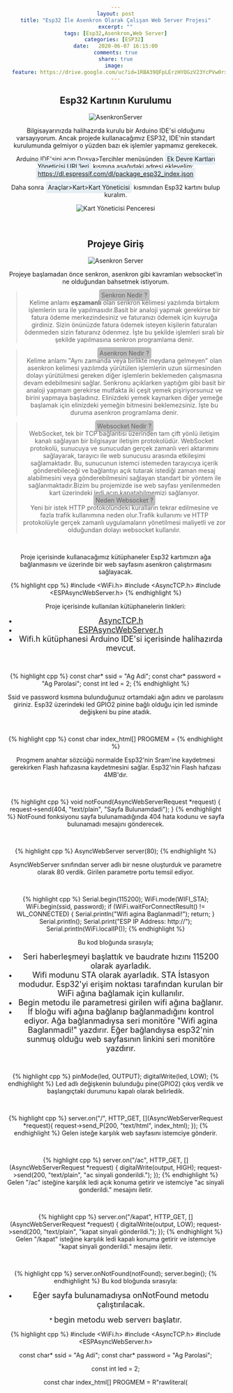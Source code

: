 ```yaml
---
layout: post
title: "Esp32 İle Asenkron Olarak Çalışan Web Server Projesi"
excerpt: ""
tags: [Esp32,Asenkron,Web Server]
categories: [ESP32] 
date:   2020-06-07 16:15:00
comments: true
share: true
image: 
  feature: https://drive.google.com/uc?id=1RBA39QFpLErzHYOGzV23YcPVw0rxgIsN
---
```


## Esp32 Kartının Kurulumu

![AsenkronServer]( https://drive.google.com/file/d/1RBA39QFpLErzHYOGzV23YcPVw0rxgIsN/view?usp=sharing )

Bilgisayarınızda halihazırda kurulu bir Arduino IDE'si olduğunu varsayıyorum. Ancak projede kullanacağımız ESP32, IDE'nin standart kurulumunda gelmiyor o yüzden bazı ek işlemler yapmamız gerekecek.

Arduino IDE'sini açıp
<span style="background-color:#e5eff5 padding:5px;border-radius:5px">Dosya>Tercihler</span> menüsünden <span style="background-color:#e5eff5; padding:5px; border-radius:5px;">Ek Devre Kartları Yöneticisi URL'leri</span> kısmına aşağıdaki adresi ekleyelim:
<span style="background-color:#e5eff5;padding:5px">https://dl.espressif.com/dl/package_esp32_index.json</span>

Daha sonra <span style="background-color:#e5eff5;padding:5px; border-radius:5px;">Araçlar>Kart>Kart Yöneticisi</span> kısmından Esp32 kartını bulup kuralım.



![Kart Yöneticisi Penceresi](https://drive.google.com/uc?id=1_UJ_4ufjx3jU0qw4xVHieJplmRmiBgTe )

<br />

## Projeye Giriş



![Asenkron Server](https://drive.google.com/uc?id=1UtJH7mTVt5Axql39misBsLFdw_CotiET)



Projeye başlamadan önce senkron, asenkron gibi kavramları websocket'in ne olduğundan bahsetmek istiyorum.

> <span style="background-color:#c0c0c0; padding:5px;border-radius:5px">Senkron Nedir ?</span><br>
Kelime anlamı **eşzamanlı** olan senkron kelimesi yazılımda birtakım işlemlerin sıra ile yapılmasıdır.Basit bir analoji yapmak gerekirse bir fatura ödeme merkezindesiniz ve faturanızı ödemek için kuyruğa girdiniz. Sizin önünüzde fatura ödemek isteyen kişilerin faturaları ödenmeden sizin faturanız ödenmez. İşte bu şekilde işlemleri sıralı bir şekilde yapılmasına senkron programlama denir.

> <span style="background-color:#c0c0c0; padding:5px;border-radius:5px"> Asenkron Nedir ? </span> <br>
Kelime anlamı "Aynı zamanda veya birlikte meydana gelmeyen" olan asenkron kelimesi yazılımda yürütülen işlemlerin uzun sürmesinden dolayı yürütülmesi gereken diğer işlemlerin beklemeden çalışmasına devam edebilmesini sağlar. Senkronu açıklarken yaptığım gibi basit bir analoji yapmam gerekirse mutfakta iki çeşit yemek pişiriyorsunuz ve birini yapmaya başladınız. Elinizdeki yemek kaynarken diğer yemeğe başlamak için elinizdeki yemeğin bitmesini beklemezsiniz. İşte bu duruma asenkron programlama denir.

> <span style="background-color:#c0c0c0; padding:5px;border-radius:5px"> Websocket Nedir ? </span> <br>
WebSocket, tek bir TCP bağlantısı üzerinden tam çift yönlü iletişim kanalı sağlayan bir bilgisayar iletişim protokolüdür. WebSocket protokolü, sunucuya ve sunucudan gerçek zamanlı veri aktarımını sağlayarak, tarayıcı ile web sunucusu arasında etkileşimi sağlamaktadır. Bu, sunucunun istemci istemeden tarayıcıya içerik gönderebileceği ve bağlantıyı açık tutarak istediği zaman mesaj alabilmesini veya gönderebilmesini sağlayan standart bir yöntem ile sağlanmaktadır.Bizim bu projemizde ise web sayfası yenilenmeden kart üzerindeki ledi açıp kapatabilmemizi sağlanıyor.<br>
<span style="background-color:#c0c0c0; padding:5px;border-radius:5px"> Neden Websocket ? </span><br>
Yeni bir istek HTTP protokolündeki kuralların tekrar edilmesine ve fazla trafik kullanımına neden olur.Trafik kullanımı ve HTTP protokolüyle gerçek zamanlı uygulamaların yönetilmesi maliyetli ve zor olduğundan dolayı websocket kullanılır.

<br />

Proje içerisinde kullanacağımız kütüphaneler Esp32 kartımızın ağa bağlanmasını ve üzerinde bir web sayfasını asenkron çalıştırmasını sağlayacak.

{% highlight cpp %}
  #include <WiFi.h>
  #include <AsyncTCP.h>
  #include <ESPAsyncWebServer.h>
{% endhighlight %}


Proje içerisinde kullanılan kütüphanelerin linkleri:

* <span style="font-size:18px"> [AsyncTCP.h](https://github.com/me-no-dev/AsyncTCP)</span>
* <span style="font-size:18px"> [ESPAsyncWebServer.h](https://github.com/me-no-dev/ESPAsyncWebServer/)</span>
* <span style="font-size:18px"> Wifi.h kütüphanesi Arduino IDE'si içerisinde halihazırda mevcut. </span>

<br />

{% highlight cpp %}
    const char* ssid = "Ag Adi";
    const char* password = "Ag Parolasi";
    const int led = 2;
{% endhighlight %}

Ssid ve password kısmına bulunduğunuz ortamdaki ağın adını ve parolasını giriniz. Esp32 üzerindeki led  GPIO2 pinine bağlı olduğu için led isminde değişkeni bu pine atadık.

<br />

{% highlight cpp %}
    const char index_html[] PROGMEM = 
{% endhighlight %}

Progmem anahtar sözcüğü normalde Esp32'nin Sram'ine kaydetmesi gerekirken Flash hafızasına kaydetmesini sağlar. Esp32'nin Flash hafızası 4MB'dır.

<br />

{% highlight cpp %}
    void notFound(AsyncWebServerRequest *request) {
    request->send(404, "text/plain", "Sayfa Bulunamdadi");
}
{% endhighlight %}
NotFound fonksiyonu sayfa bulunamadığında 404 hata kodunu ve sayfa bulunamadı mesajını gönderecek. 

<br />

{% highlight cpp %}
    AsyncWebServer server(80);
{% endhighlight %}

AsyncWebServer sınıfından server adlı bir nesne oluşturduk ve parametre olarak 80 verdik. Girilen parametre portu temsil ediyor.

<br />

{% highlight cpp %}
  Serial.begin(115200);
  WiFi.mode(WIFI_STA);
  WiFi.begin(ssid, password);
  if (WiFi.waitForConnectResult() != WL_CONNECTED) {
    Serial.println("Wifi agina Baglanmadi!");
    return;
  }
  Serial.println();
  Serial.print("ESP IP Address: http://");
  Serial.println(WiFi.localIP());
{% endhighlight %}

Bu kod bloğunda sırasıyla; 
* <span style="font-size:18px">Seri haberleşmeyi başlattık ve baudrate hızını 115200 olarak ayarladık.</span>  
* <span style="font-size:18px">Wifi modunu STA olarak ayarladık. STA İstasyon modudur. Esp32'yi erişim noktası tarafından kurulan bir WiFi ağına bağlamak için kullanılır.</span> 
* <span style="font-size:18px">Begin metodu ile parametresi girilen wifi ağına bağlanır.</span> 
* <span style="font-size:18px">İf bloğu wifi ağına bağlanıp bağlanmadığını kontrol ediyor. Ağa bağlanmadıysa seri monitöre "Wifi agina Baglanmadi!" yazdırır. Eğer bağlandıysa esp32'nin sunmuş olduğu web sayfasının linkini seri monitöre yazdırır.</span> 

<br />

{% highlight cpp %}
  pinMode(led, OUTPUT);
  digitalWrite(led, LOW);
{% endhighlight %}
Led adlı değişkenin bulunduğu pine(GPIO2) çıkış verdik ve başlangıçtaki durumunu kapalı olarak belirledik.

<br />

{% highlight cpp %}
server.on("/", HTTP_GET, [](AsyncWebServerRequest *request){
    request->send_P(200, "text/html", index_html);
  });
{% endhighlight %}
Gelen isteğe karşılık web sayfasını istemciye gönderir.

<br />

{% highlight cpp %}
server.on("/ac", HTTP_GET, [] (AsyncWebServerRequest *request) {
    digitalWrite(output, HIGH);
    request->send(200, "text/plain", "ac sinyali gonderildi.");
  });
{% endhighlight %}
Gelen "/ac" isteğine karşılık ledi açık konuma getirir ve istemciye "ac sinyali gonderildi." mesajını iletir.

<br />

{% highlight cpp %}
server.on("/kapat", HTTP_GET, [] (AsyncWebServerRequest *request) {
    digitalWrite(output, LOW);
    request->send(200, "text/plain", "kapat sinyali gönderildi.");
  });
{% endhighlight %}
Gelen "/kapat" isteğine karşılık ledi kapalı konuma getirir ve istemciye "kapat sinyali gonderildi." mesajını iletir.

<br />

{% highlight cpp %}
server.onNotFound(notFound);
server.begin();
{% endhighlight %}
Bu kod bloğunda sırasıyla:
* <span style="font-size:18px">Eğer sayfa bulunamadıysa onNotFound metodu çalıştırılacak.
</span> 
* <span style="font-size:18px">begin metodu web serverı başlatır.</span> 

<br />


{% highlight cpp %}
#include <WiFi.h>
#include <AsyncTCP.h>
#include <ESPAsyncWebServer.h>


const char* ssid = "Ag Adi";
const char* password = "Ag Parolasi";

const int led = 2;

const char index_html[] PROGMEM = R"rawliteral(<!DOCTYPE Html>

<head>
    <meta charset="utf-8">
    <title> Web Sayfasi </title>
    <style>
        body {
            margin: 0;
            text-align: center;
        }
        
        button {
            width: 200px;
            height: 100px;
            border-radius: 3px;
        }
    </style>
</head>

<body>
    <h2>Esp32 İle Asenkron Web Server</h2>
    <br>
    <button style="background-color: #77d772;" id="ac" onclick="myfunction('ac')"><b>Aç</b></button>
    <button style="background-color: red;" id="kapat" onclick="myfunction('kapat')"><b>Kapat</b></button>
    <h4>Led Durum:
        <h4 id="leddurum">Led Kapalı</h4>
    </h4>
    <script>
        function myfunction(value) {
            var xhr = new XMLHttpRequest();
            if (value == 'ac') {
                document.getElementById("leddurum").innerHTML = "Led Açık";
                xhr.open("GET", "/ac", true);
                xhr.send();
            } else {
                document.getElementById("leddurum").innerHTML = "Led Kapalı";
                xhr.open("GET", "/kapat", true);
                xhr.send();
            }
        }
    </script>
</body>

</Html>)rawliteral";



void notFound(AsyncWebServerRequest *request) {
  request->send(404, "text/plain", "Sayfa Bulunamdadi");
}

AsyncWebServer server(80);

void setup() {
  Serial.begin(115200);
  WiFi.mode(WIFI_STA);
  WiFi.begin(ssid, password);
  if (WiFi.waitForConnectResult() != WL_CONNECTED) {
    Serial.println("Wifi agina Baglanmadi!");
    return;
  }
  Serial.println();
  Serial.print("ESP IP Address: http://");
  Serial.println(WiFi.localIP());
  
  pinMode(led, OUTPUT);
  digitalWrite(led, LOW);
  
  server.on("/", HTTP_GET, [](AsyncWebServerRequest *request){
    request->send_P(200, "text/html", index_html);
  });

  
  server.on("/ac", HTTP_GET, [] (AsyncWebServerRequest *request) {
    digitalWrite(output, HIGH);
    request->send(200, "text/plain", "ac sinyali gonderildi.");
  });

  
  server.on("/kapat", HTTP_GET, [] (AsyncWebServerRequest *request) {
    digitalWrite(output, LOW);
    request->send(200, "text/plain", "kapat sinyali gönderildi.");
  });
  
  server.onNotFound(notFound);
  server.begin();
}

void loop() {
 
}
{% endhighlight %}